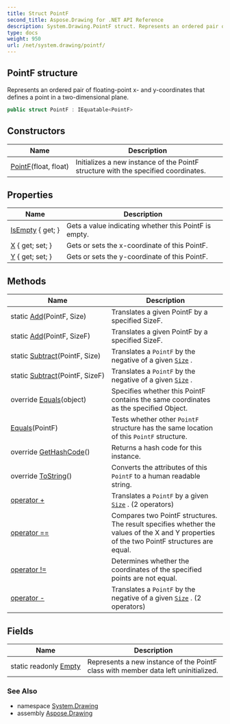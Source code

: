 ```yaml
---
title: Struct PointF
second_title: Aspose.Drawing for .NET API Reference
description: System.Drawing.PointF struct. Represents an ordered pair of floatingpoint x and ycoordinates that defines a point in a twodimensional plane
type: docs
weight: 950
url: /net/system.drawing/pointf/
---
```

## PointF structure

Represents an ordered pair of floating-point x- and y-coordinates that defines a point in a two-dimensional plane.

```csharp
public struct PointF : IEquatable<PointF>
```

## Constructors

| Name | Description |
| --- | --- |
| [PointF](pointf/)(float, float) | Initializes a new instance of the PointF structure with the specified coordinates. |

## Properties

| Name | Description |
| --- | --- |
| [IsEmpty](../../system.drawing/pointf/isempty/) { get; } | Gets a value indicating whether this PointF is empty. |
| [X](../../system.drawing/pointf/x/) { get; set; } | Gets or sets the x-coordinate of this PointF. |
| [Y](../../system.drawing/pointf/y/) { get; set; } | Gets or sets the y-coordinate of this PointF. |

## Methods

| Name | Description |
| --- | --- |
| static [Add](../../system.drawing/pointf/add/#add)(PointF, Size) | Translates a given PointF by a specified SizeF. |
| static [Add](../../system.drawing/pointf/add/#add_1)(PointF, SizeF) | Translates a given PointF by a specified SizeF. |
| static [Subtract](../../system.drawing/pointf/subtract/#subtract)(PointF, Size) | Translates a `PointF` by the negative of a given [`Size`](../size/) . |
| static [Subtract](../../system.drawing/pointf/subtract/#subtract_1)(PointF, SizeF) | Translates a `PointF` by the negative of a given [`Size`](../size/) . |
| override [Equals](../../system.drawing/pointf/equals/#equals_1)(object) | Specifies whether this PointF contains the same coordinates as the specified Object. |
| [Equals](../../system.drawing/pointf/equals/#equals)(PointF) | Tests whether other `PointF` structure has the same location of this `PointF` structure. |
| override [GetHashCode](../../system.drawing/pointf/gethashcode/)() | Returns a hash code for this instance. |
| override [ToString](../../system.drawing/pointf/tostring/)() | Converts the attributes of this `PointF` to a human readable string. |
| [operator +](../../system.drawing/pointf/op_addition/#op_addition) | Translates a `PointF` by a given [`Size`](../size/) . (2 operators) |
| [operator ==](../../system.drawing/pointf/op_equality/) | Compares two PointF structures. The result specifies whether the values of the X and Y properties of the two PointF structures are equal. |
| [operator !=](../../system.drawing/pointf/op_inequality/) | Determines whether the coordinates of the specified points are not equal. |
| [operator -](../../system.drawing/pointf/op_subtraction/#op_subtraction) | Translates a `PointF` by the negative of a given [`Size`](../size/) . (2 operators) |

## Fields

| Name | Description |
| --- | --- |
| static readonly [Empty](../../system.drawing/pointf/empty/) | Represents a new instance of the PointF class with member data left uninitialized. |

### See Also

* namespace [System.Drawing](../../system.drawing/)
* assembly [Aspose.Drawing](../../)


